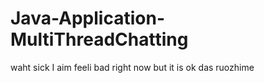 # Java-Application-MultiThreadChatting
waht
sick
I aim feeli
bad right now
but it is ok
das
ruozhime
